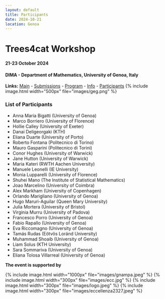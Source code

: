 ```yaml
---
layout: default
title: Participants 
date: 2024-10-21
location: Genoa
---
```


# Trees4cat Workshop

#### 21-23 October 2024
#### DIMA - Department of Mathematics, University of Genoa, Italy


**Links:** [Main](https://stagedtrees.github.io/events/trees4cat.html) - [Submissions](https://stagedtrees.github.io/events/w2.Submissions.html) - [Program](https://stagedtrees.github.io/events/w3.Program.html) - [Info](https://stagedtrees.github.io/events/w4.Info.html) - [Participants](https://stagedtrees.github.io/events/w5.Participants.html)
{% include image.html width="500px" file="images/geg.png" %}

### List of Participants
 
 - Anna Maria Bigatti (University of Genoa)
 - Marco Borriero (University of Florence)
 - Hollie Calley (University of Exeter)
 - Danai Deligeorgaki (KTH)
 - Eliana Duarte (University of Porto)
 - Roberto Fontana (Politecnico di Torino)
 - Mauro Gasparini (Politecnico di Torini)
 - Conor Hughes (University of Warwick)
 - Jane Hutton (University of Warwick)
 - Maria Kateri (RWTH Aachen University)
 - Manuele Leonelli (IE University)
 - Monia Lupparelli (University of Florence)
 - Shuhei Mano (The Institute of Statistical Mathematics)
 - Joao Marcelino (University of Coimbra)
 - Alex Markham (University of Copenhagen)
 - Orlando Marigliano (University of Genoa)
 - Hugo Maruri-Aguilar (Queen Mary University)
 - Julia Mortera (University of Bristol)
 - Virginia Murru (University of Padova)
 - Francesco Porro (University of Genoa)
 - Fabio Rapallo (University of Genoa)
 - Eva Riccomagno (University of Genoa)
 - Tamás Rudas (Eötvös Loránd University)
 - Muhammad Shoaib (University of Genoa)
 - Liam Solus (KTH University)
 - Sara Sommariva (University of Genoa)
 - Eliana Tolosa Villarreal (University of Genoa)
  
**The event is supported by**


{% include image.html width="1000px" file="images/gnampa.jpeg" %}
{% include image.html width="300px" file="images/ecc.jpg" %}
{% include image.html width="300px" file="images/logo.jpeg" %}
{% include image.html width="300px" file="images/eccellenza2327.jpeg" %}




